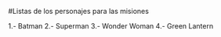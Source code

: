 #Listas de los personajes para las misiones

1.- Batman
2.- Superman
3.- Wonder Woman
4.- Green Lantern
